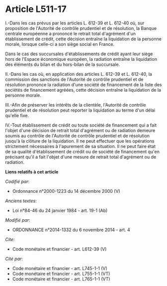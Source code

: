 # Article L511-17

I.-Dans les cas prévus par les articles L. 612-39 et L. 612-40 où, sur proposition de l'Autorité de contrôle prudentiel et de
résolution, la Banque centrale européenne a prononcé le retrait total d'agrément d'un établissement de crédit, cette décision
entraîne la liquidation de la personne morale, lorsque celle-ci a son siège social en France. 

Dans le cas des succursales d'établissements de crédit ayant leur siège hors de l'Espace économique européen, la radiation
entraîne la liquidation des éléments du bilan et du hors-bilan de la succursale. 

II.-Dans les cas où, en application des articles L. 612-39 et L. 612-40, la commission des sanctions de l'Autorité de
contrôle prudentiel et de résolution prononce la radiation d'une société de financement de la liste des sociétés de
financement agréées, cette décision entraîne la liquidation de la personne morale. 

III.-Afin de préserver les intérêts de la clientèle, l'Autorité de contrôle prudentiel et de résolution peut reporter la
liquidation au terme d'un délai qu'elle fixe. 

IV.-Tout établissement de crédit ou toute société de financement qui a fait l'objet d'une décision de retrait total
d'agrément ou de radiation demeure soumis au contrôle de l'Autorité de contrôle prudentiel et de résolution jusqu'à la
clôture de la liquidation. Il ne peut effectuer que les opérations strictement nécessaires à l'apurement de sa situation. Il
ne peut faire état de sa qualité d'établissement de crédit ou de société de financement qu'en précisant qu'il a fait l'objet
d'une mesure de retrait total d'agrément ou de radiation.

**Liens relatifs à cet article**

_Codifié par_:

  - Ordonnance n°2000-1223 du 14 décembre 2000 (V)

_Anciens textes_:

  - Loi n°84-46 du 24 janvier 1984 - art. 19-1 (Ab)

_Modifié par_:

  - ORDONNANCE n°2014-1332 du 6 novembre 2014 - art. 4

_Cite_:

  - Code monétaire et financier - art. L612-39 (V)

_Cité par_:

  - Code monétaire et financier - art. L745-1-1 (V)
  - Code monétaire et financier - art. L755-1-1 (VT)
  - Code monétaire et financier - art. L765-1-1 (VT)
